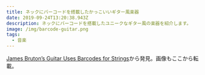 ```yaml
---
title: ネックにバーコードを搭載したかっこいいギター風楽器
date: 2019-09-24T13:20:38.943Z
description: ネックにバーコードを搭載したユニークなギター風の楽器を紹介します。
image: /img/barcode-guitar.png
tags:
  - 音楽
---
```

[James Bruton’s Guitar Uses Barcodes for Strings](https://blog.hackster.io/james-brutons-guitar-uses-barcodes-for-strings-f2a476ef6b48)から発見。画像もここから転載。
